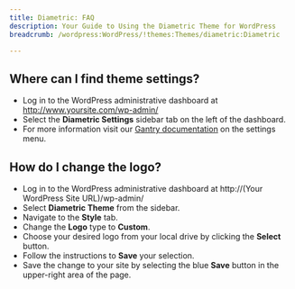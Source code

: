 ```yaml
---
title: Diametric: FAQ
description: Your Guide to Using the Diametric Theme for WordPress
breadcrumb: /wordpress:WordPress/!themes:Themes/diametric:Diametric

---
```


Where can I find theme settings?
-----
* Log in to the WordPress administrative dashboard at http://www.yoursite.com/wp-admin/
* Select the **Diametric Settings** sidebar tab on the left of the dashboard.
* For more information visit our [Gantry documentation](http://gantry-framework.org/documentation/wordpress/configure/) on the settings menu.

How do I change the logo?
-----

* Log in to the WordPress administrative dashboard at http://(Your WordPress Site URL)/wp-admin/
* Select **Diametric Theme** from the sidebar.
* Navigate to the **Style** tab.
* Change the **Logo** type to **Custom**.
* Choose your desired logo from your local drive by clicking the **Select** button.
* Follow the instructions to **Save** your selection.
* Save the change to your site by selecting the blue **Save** button in the upper-right area of the page.

[gantry]: http://gantry-framework.org/documentation/wordpress/configure/